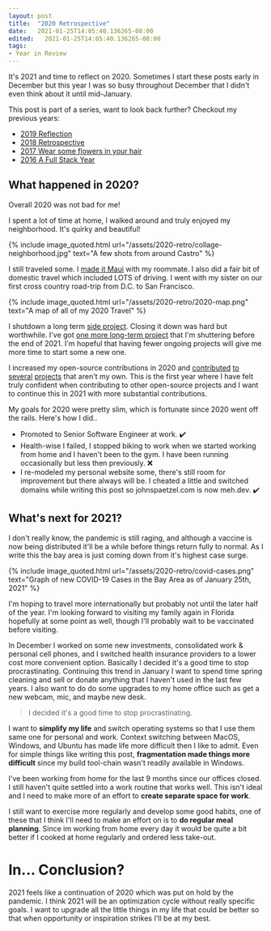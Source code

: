 ```yaml
---
layout: post
title:  "2020 Retrospective"
date:   2021-01-25T14:05:40.136265-08:00
edited:   2021-01-25T14:05:40.136265-08:00
tags:
- Year in Review
---
```


It's 2021 and time to reflect on 2020. Sometimes I start these posts early in December but this year I was so busy throughout December that I didn't even think about it until mid-January.

This post is part of a series, want to look back further? Checkout my previous years:
* [2019 Reflection](2019-reflection)
* [2018 Retrospective](2018-retrospective)
* [2017 Wear some flowers in your hair](2017-wear-flowers-in-your-hair)
* [2016 A Full Stack Year](2016-a-full-stack-year)

## What happened in 2020?
Overall 2020 was not bad for me!

I spent a lot of time at home, I walked around and truly enjoyed my neighborhood. It's quirky and beautiful!

{% include image_quoted.html url="/assets/2020-retro/collage-neighborhood.jpg" text="A few shots from around Castro" %}

I still traveled some. I [made it Maui](maui-during-pandemic) with my roommate. I also did a fair bit of domestic travel which included LOTS of driving. I went with my sister on our first cross country road-trip from D.C. to San Francisco.

{% include image_quoted.html url="/assets/2020-retro/2020-map.png" text="A map of all of my 2020 Travel" %}


I shutdown a long term [side project](era-of-hosting). Closing it down was hard but worthwhile. I've got [one more long-term project](enlio) that I'm shuttering before the end of 2021. I'm hopeful that having fewer ongoing projects will give me more time to start some a new one.

I increased my open-source contributions in 2020 and [contributed](https://github.com/federico-terzi/modulo) [to](https://github.com/lightSAML/lightSAML) [several](https://github.com/symfony/symfony-docs) [projects](https://github.com/autokey/autokey) that aren't my own. This is the first year where I have felt truly confident when contributing to other open-source projects and I want to continue this in 2021 with more substantial contributions.

My goals for 2020 were pretty slim, which is fortunate since 2020 went off the rails. Here's how I did..
* Promoted to Senior Software Engineer at work. ✔️
* Health-wise I failed, I stopped biking to work when we started working from home and I haven't been to the gym. I have been running occasionally but less then previously. ❌
* I re-modeled my personal website some, there's still room for improvement but there always will be. I cheated a little and switched domains while writing this post so johnspaetzel.com is now meh.dev. ✔️

## What's next for 2021?

I don't really know, the pandemic is still raging, and although a vaccine is now being distributed it'll be a while before things return fully to normal. As I write this the bay area is just coming down from it's highest case surge.

{% include image_quoted.html url="/assets/2020-retro/covid-cases.png" text="Graph of new COVID-19 Cases in the Bay Area as of January 25th, 2021" %}


I'm hoping to travel more internationally but probably not until the later half of the year. I'm looking forward to visiting my family again in Florida hopefully at some point as well, though I'll probably wait to be vaccinated before visiting.

In December I worked on some new investments, consolidated work & personal cell phones, and I switched health insurance providers to a lower cost more convenient option. Basically I decided it's a good time to stop procrastinating. Continuing this trend in January I want to spend time spring cleaning and sell or donate anything that I haven't used in the last few years. I also want to do do some upgrades to my home office such as get a new webcam, mic, and maybe new desk.

 > I decided it's a good time to stop procrastinating.

I want to **simplify my life** and switch operating systems so that I use them same one for personal and work. Context switching between MacOS, Windows, and Ubuntu has made life more difficult then I like to admit. Even for simple things like writing this post, **fragmentation made things more difficult** since my build tool-chain wasn't readily available in Windows.

I've been working from home for the last 9 months since our offices closed. I still haven't quite settled into a work routine that works well. This isn't ideal and I need to make more of an effort to **create separate space for work**.

I still want to exercise more regularly and develop some good habits, one of these that I think I'll need to make an effort on is to **do regular meal planning**. Since im working from home every day it would be quite a bit better if I cooked at home regularly and ordered less take-out.

# In... Conclusion?

2021 feels like a continuation of 2020 which was put on hold by the pandemic. I think 2021 will be an optimization cycle without really specific goals. I want to upgrade all the little things in my life that could be better so that when opportunity or inspiration strikes I'll be at my best.